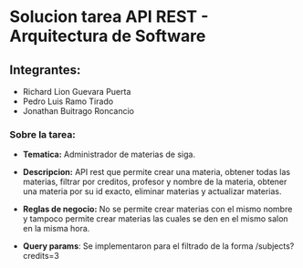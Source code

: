# Solucion tarea API REST - Arquitectura de Software

## Integrantes:
- Richard Lion Guevara Puerta
- Pedro Luis Ramo Tirado
- Jonathan Buitrago Roncancio

### Sobre la tarea:
* **Tematica:** Administrador de materias de siga.

* **Descripcion:** API rest que permite crear una materia, obtener todas las materias, filtrar por creditos, profesor y nombre de la materia, obtener una materia por su id exacto, eliminar materias y actualizar materias.

* **Reglas de negocio:** No se permite crear materias con el mismo nombre y tampoco permite crear materias las cuales se den en el mismo salon en la misma hora.

* **Query params**: Se implementaron para el filtrado de la forma /subjects?credits=3